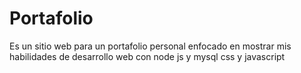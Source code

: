 # Portafolio
Es un sitio web para un portafolio personal enfocado en mostrar mis habilidades de desarrollo web con node js y mysql  css y javascript 
